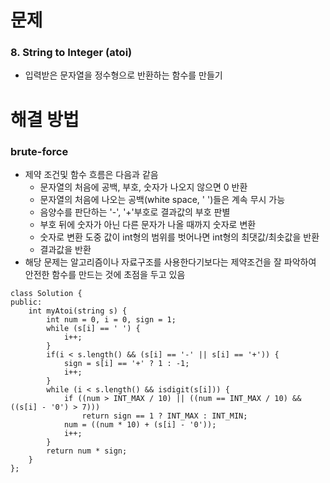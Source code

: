 
# 문제

### 8. String to Integer (atoi)
 - 입력받은 문자열을 정수형으로 반환하는 함수를 만들기



# 해결 방법

### brute-force
 - 제약 조건및 함수 흐름은 다음과 같음
   - 문자열의 처음에 공백, 부호, 숫자가 나오지 않으면 0 반환
   - 문자열의 처음에 나오는 공백(white space, ' ')들은 계속 무시 가능
   - 음양수를 판단하는 '-', '+'부호로 결과값의 부호 판별
   - 부호 뒤에 숫자가 아닌 다른 문자가 나올 때까지 숫자로 변환
   - 숫자로 변환 도중 값이 int형의 범위를 벗어나면 int형의 최댓값/최솟값을 반환
   - 결과값을 반환
 - 해당 문제는 알고리즘이나 자료구조를 사용한다기보다는 제약조건을 잘 파악하여 안전한 함수를 만드는 것에 초점을 두고 있음

```
class Solution {
public:
    int myAtoi(string s) {
        int num = 0, i = 0, sign = 1;
        while (s[i] == ' ') {
            i++;
        }
        if(i < s.length() && (s[i] == '-' || s[i] == '+')) {
            sign = s[i] == '+' ? 1 : -1;
            i++;
        }
        while (i < s.length() && isdigit(s[i])) {
            if ((num > INT_MAX / 10) || ((num == INT_MAX / 10) && ((s[i] - '0') > 7)))
                return sign == 1 ? INT_MAX : INT_MIN;
            num = ((num * 10) + (s[i] - '0'));
            i++;
        }
        return num * sign;
    }
};
```